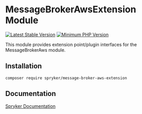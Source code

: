 # MessageBrokerAwsExtension Module
[![Latest Stable Version](https://poser.pugx.org/spryker/message-broker-aws-extension/v/stable.svg)](https://packagist.org/packages/spryker/message-broker-aws-extension)
[![Minimum PHP Version](https://img.shields.io/badge/php-%3E%3D%208.0-8892BF.svg)](https://php.net/)

This module provides extension point/plugin interfaces for the MessageBrokerAws module.

## Installation

```
composer require spryker/message-broker-aws-extension
```

## Documentation

[Spryker Documentation](https://docs.spryker.com)
